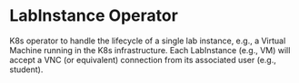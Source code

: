 # LabInstance Operator

K8s operator to handle the lifecycle of a single lab instance, e.g., a Virtual Machine running in the K8s infrastructure.
Each LabInstance (e.g., VM) will accept a VNC (or equivalent) connection from its associated user (e.g., student).
